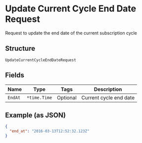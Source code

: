 
# Update Current Cycle End Date Request

Request to update the end date of the current subscription cycle

## Structure

`UpdateCurrentCycleEndDateRequest`

## Fields

| Name | Type | Tags | Description |
|  --- | --- | --- | --- |
| `EndAt` | `*time.Time` | Optional | Current cycle end date |

## Example (as JSON)

```json
{
  "end_at": "2016-03-13T12:52:32.123Z"
}
```


